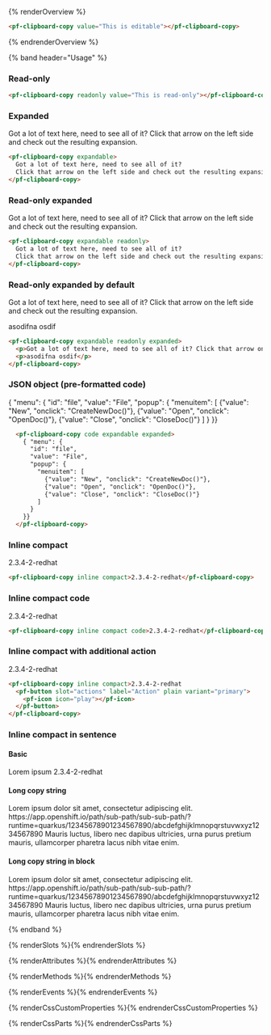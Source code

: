 {% renderOverview %}
  <div class="pf-clipboard-example">
    <pf-clipboard-copy value="This is editable"></pf-clipboard-copy>
  </div>
  
  ```html
  <pf-clipboard-copy value="This is editable"></pf-clipboard-copy>
  ```  
{% endrenderOverview %}

{% band header="Usage" %}
  <div class="pf-clipboard-example">
    <h3>Read-only</h3>
    <pf-clipboard-copy readonly value="This is read-only"></pf-clipboard-copy>
  </div>
  
  ```html
  <pf-clipboard-copy readonly value="This is read-only"></pf-clipboard-copy>
  ```  

  <div class="pf-clipboard-example">
    <h3>Expanded</h3>
    <pf-clipboard-copy expandable>
      Got a lot of text here, need to see all of it?
      Click that arrow on the left side and check out the resulting expansion.
    </pf-clipboard-copy>
  </div>

  ```html
  <pf-clipboard-copy expandable>
    Got a lot of text here, need to see all of it?
    Click that arrow on the left side and check out the resulting expansion.
  </pf-clipboard-copy>
  ```

  <div class="pf-clipboard-example">
    <h3>Read-only expanded</h3>
    <pf-clipboard-copy expandable readonly>
      Got a lot of text here, need to see all of it?
      Click that arrow on the left side and check out the resulting expansion.
    </pf-clipboard-copy>
  </div>

  ```html
  <pf-clipboard-copy expandable readonly>
    Got a lot of text here, need to see all of it?
    Click that arrow on the left side and check out the resulting expansion.
  </pf-clipboard-copy>
  ```

  <div class="pf-clipboard-example">
    <h3>Read-only expanded by default</h3>
    <pf-clipboard-copy expandable readonly expanded>
      <p>Got a lot of text here, need to see all of it? Click that arrow on the left side and check out the resulting expansion.</p>
      <p>asodifna osdif</p>
    </pf-clipboard-copy>
  </div>

  ```html
  <pf-clipboard-copy expandable readonly expanded>
    <p>Got a lot of text here, need to see all of it? Click that arrow on the left side and check out the resulting expansion.</p>
    <p>asodifna osdif</p>
  </pf-clipboard-copy>
  ```

  <div class="pf-clipboard-example">
    <h3>JSON object (pre-formatted code)</h3>
    <pf-clipboard-copy code expandable expanded>
      { "menu": {
        "id": "file",
        "value": "File",
        "popup": {
          "menuitem": [
            {"value": "New", "onclick": "CreateNewDoc()"},
            {"value": "Open", "onclick": "OpenDoc()"},
            {"value": "Close", "onclick": "CloseDoc()"}
          ]
        }
      }}
    </pf-clipboard-copy>
  </div>

  ```html
    <pf-clipboard-copy code expandable expanded>
      { "menu": {
        "id": "file",
        "value": "File",
        "popup": {
          "menuitem": [
            {"value": "New", "onclick": "CreateNewDoc()"},
            {"value": "Open", "onclick": "OpenDoc()"},
            {"value": "Close", "onclick": "CloseDoc()"}
          ]
        }
      }}
    </pf-clipboard-copy>
  ```

  <div class="pf-clipboard-example">
    <h3>Inline compact</h3>
    <pf-clipboard-copy inline compact>2.3.4-2-redhat</pf-clipboard-copy>
  </div>

  ```html
  <pf-clipboard-copy inline compact>2.3.4-2-redhat</pf-clipboard-copy>
  ``` 

  <div class="pf-clipboard-example">
    <h3>Inline compact code</h3>
    <pf-clipboard-copy inline compact code>2.3.4-2-redhat</pf-clipboard-copy>
  </div>

  ```html
  <pf-clipboard-copy inline compact code>2.3.4-2-redhat</pf-clipboard-copy>
  ``` 

  <div class="pf-clipboard-example">
    <h3>Inline compact with additional action</h3>
    <pf-clipboard-copy inline compact>2.3.4-2-redhat
      <pf-button slot="actions" label="Action" plain variant="primary">
        <pf-icon icon="play"></pf-icon>
      </pf-button>
    </pf-clipboard-copy>
  </div>

  ```html
  <pf-clipboard-copy inline compact>2.3.4-2-redhat
    <pf-button slot="actions" label="Action" plain variant="primary">
      <pf-icon icon="play"></pf-icon>
    </pf-button>
  </pf-clipboard-copy>
  ```

  <div class="pf-clipboard-example">
    <hgroup>
      <h3>Inline compact in sentence</h3>
      <h4>Basic</h4>
    </hgroup>
    <p>Lorem ipsum <pf-clipboard-copy inline compact>2.3.4-2-redhat</pf-clipboard-copy></p>
    <h4>Long copy string</h4>
    <p>Lorem ipsum dolor sit amet, consectetur adipiscing elit. <pf-clipboard-copy inline compact>https://app.openshift.io/path/sub-path/sub-sub-path/?runtime=quarkus/12345678901234567890/abcdefghijklmnopqrstuvwxyz1234567890</pf-clipboard-copy> Mauris luctus, libero nec dapibus ultricies, urna purus pretium mauris, ullamcorper pharetra lacus nibh vitae enim.</p>
    <h4>Long copy string in block</h4>
    <p>Lorem ipsum dolor sit amet, consectetur adipiscing elit.
      <pf-clipboard-copy compact block>https://app.openshift.io/path/sub-path/sub-sub-path/?runtime=quarkus/12345678901234567890/abcdefghijklmnopqrstuvwxyz1234567890</pf-clipboard-copy> Mauris luctus, libero nec dapibus ultricies, urna purus pretium mauris, ullamcorper pharetra lacus nibh vitae enim.
    </p>
{% endband %}

{% renderSlots %}{% endrenderSlots %}

{% renderAttributes %}{% endrenderAttributes %}

{% renderMethods %}{% endrenderMethods %}

{% renderEvents %}{% endrenderEvents %}

{% renderCssCustomProperties %}{% endrenderCssCustomProperties %}

{% renderCssParts %}{% endrenderCssParts %}
